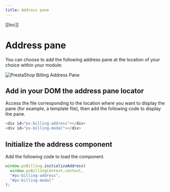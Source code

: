 ```yaml
---
title: Address pane
---
```


[[toc]]

# Address pane

You can choose to add the following address pane at the location of your choice within your module:

![PrestaShop Billing Address Pane](/assets/images/billing/ps_billing_address_pane.png)

## Add in your DOM the address pane locator

Access the file corresponding to the location where you want to display the pane (for example, a template file), then add the following code to display the pane.

```javascript
<div id="ps-billing-address"></div>
<div id="ps-billing-modal"></div>
```

## Initialize the address component

Add the following code to load the component.

```javascript
window.psBilling.initializeAddress(
  window.psBillingContext.context,
  "#ps-billing-address",
  "#ps-billing-modal"
);
```
